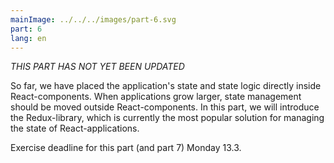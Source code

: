 ```yaml
---
mainImage: ../../../images/part-6.svg
part: 6
lang: en
---
```


<div class="intro">

_THIS PART HAS NOT YET BEEN UPDATED_

So far, we have placed the application's state and state logic directly inside React-components. When applications grow larger, state management should be moved outside React-components. In this part, we will introduce the Redux-library, which is currently the most popular solution for managing the state of React-applications.

Exercise deadline for this part (and part 7) Monday 13.3.

</div>
